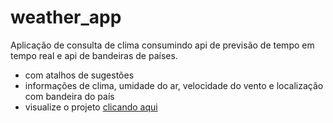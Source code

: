 # weather_app

Aplicação de consulta de clima consumindo api de previsão de tempo em tempo real e api de bandeiras de países. 

* com atalhos de sugestões
* informações de clima, umidade do ar, velocidade do vento e localização com bandeira do país
* visualize o projeto [clicando aqui](https://cleber-ramalho.github.io/weather_app/)
